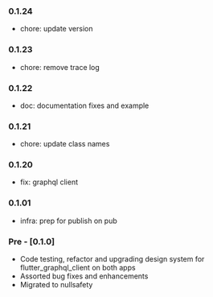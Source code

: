 ### 0.1.24

- chore: update version
### 0.1.23

- chore: remove trace log

### 0.1.22

- doc: documentation fixes and example

### 0.1.21

- chore: update class names

### 0.1.20

- fix: graphql client 

### 0.1.01

- infra: prep for publish on pub

### Pre - [0.1.0] 

- Code testing, refactor and upgrading design system for flutter_graphql_client on both apps
- Assorted bug fixes and enhancements
- Migrated to nullsafety
